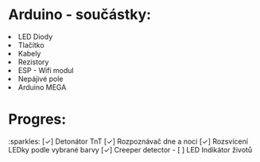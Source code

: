 <h1> Arduino - součástky: </h1> 
<li> LED Diody </li>
<li> Tlačítko</li>
<li> Kabely</li>
<li> Rezistory</li>
<li> ESP - Wifi modul</li>
<li> Nepájivé pole</li>
<li> Arduino MEGA</li>

<h1>Progres:</h1> :sparkles:
[✓] Detonátor TnT
[✓] Rozpoznávač dne a noci
[✓] Rozsvícení LEDky podle vybrané barvy
[✓] Creeper detector
- [ ] LED Indikátor životů
